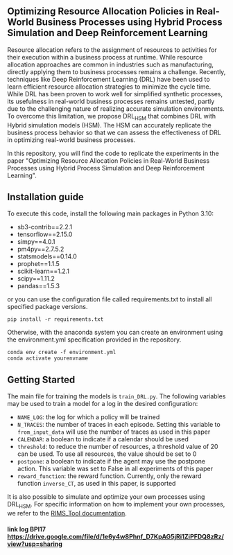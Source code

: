 ## Optimizing Resource Allocation Policies in Real-World Business Processes using Hybrid Process Simulation and Deep Reinforcement Learning

Resource allocation refers to the assignment of resources to activities for their execution within a business process at runtime. While resource allocation approaches are common in industries such as manufacturing, directly applying them to business processes remains a challenge.
Recently, techniques like Deep Reinforcement Learning (DRL) have been used to learn efficient resource allocation strategies to minimize the cycle time. While DRL has been proven to work well for simplified synthetic processes, its usefulness in real-world business processes remains untested, partly due to the challenging nature of realizing accurate simulation environments. To overcome this limitation, we propose DRL<sub>HSM</sub> that combines DRL with Hybrid simulation models (HSM). The HSM can accurately replicate the business process behavior so that we can assess the effectiveness of DRL in optimizing real-world business processes. 

In this repository, you will find the code to replicate the experiments in the paper "Optimizing Resource Allocation Policies in Real-World Business Processes using Hybrid Process Simulation and Deep Reinforcement Learning".

## Installation guide

To execute this code, install the following main packages in Python 3.10:

* sb3-contrib==2.2.1
* tensorflow==2.15.0
* simpy==4.0.1
* pm4py==2.7.5.2
* statsmodels==0.14.0
* prophet==1.1.5
* scikit-learn==1.2.1
* scipy==1.11.2
* pandas==1.5.3

or you can use the configuration file called requirements.txt to install all specified package versions.

```shell
pip install -r requirements.txt
```

Otherwise, with the anaconda system you can create an environment using the environment.yml
specification provided in the repository.

```shell
conda env create -f environment.yml
conda activate yourenvname
```


## Getting Started

The main file for training the models is `train_DRL.py`. The following variables may be used to train a model for a log in the desired configuration:

* `NAME_LOG`: the log for which a policy will be trained
* `N_TRACES`: the number of traces in each episode. Setting this variable to `from_input_data` will use the number of traces as used in this paper
* `CALENDAR`: a boolean to indicate if a calendar should be used
* `threshold`: to reduce the number of resources, a threshold value of 20 can be used. To use all resources, the value should be set to 0
* `postpone`: a boolean to indicate if the agent may use the postpone action. This variable was set to False in all experiments of this paper
* `reward_function`: the reward function. Currently, only the reward function `inverse_CT`, as used in this paper, is supported

It is also possible to simulate and optimize your own processes using DRL<sub>HSM</sub>. For specific information on how to implement your own processes, we refer to the [RIMS_Tool documentation](https://francescameneghello.github.io/RIMS_tool/index.html).


#### link log BPI17 https://drive.google.com/file/d/1e6y4w8Phnf_D7KpAG5jRi1ZiPFDQ8zRz/view?usp=sharing
